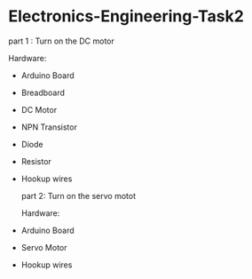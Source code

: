 # Electronics-Engineering-Task2
part 1 :
Turn on the DC motor 

Hardware:
- Arduino Board
- Breadboard
- DC Motor
- NPN Transistor
- Diode
- Resistor
- Hookup wires

  part 2:
  Turn on the servo motot

  Hardware:
- Arduino Board
- Servo Motor
- Hookup wires
